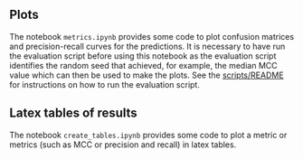 ## Plots

The notebook `metrics.ipynb` provides some code to plot confusion matrices and precision-recall curves for the predictions. It is necessary to have run the evaluation script before using this notebook as the evaluation script identifies the random seed that achieved, for example, the median MCC value which can then be used to make the plots. See the [scripts/README](../scripts/README.md) for instructions on how to run the evaluation script.

## Latex tables of results

The notebook `create_tables.ipynb` provides some code to plot a metric or metrics (such as MCC or precision and recall) in latex tables.
